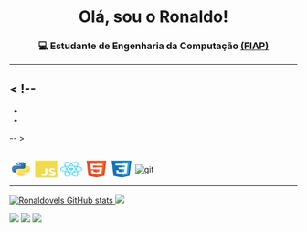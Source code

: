 <h1 align="center">Olá, sou o Ronaldo!</h1>
<h3 align="center">💻 Estudante de Engenharia da Computação <a href="https://www.fiap.com.br">(FIAP)</a></h3>

__________________________________________________________________________________________________________________________________________
< !-- 
-  
-  
-
-- >

<div style="display: inline_block"><br>
  <img align="center" alt="Python" height="30" width="40" src="https://raw.githubusercontent.com/devicons/devicon/master/icons/python/python-original.svg">
  <img align="center" alt="Js" height="30" width="40" src="https://raw.githubusercontent.com/devicons/devicon/master/icons/javascript/javascript-plain.svg">
  <img align="center" alt="React" height="30" width="40" src="https://raw.githubusercontent.com/devicons/devicon/master/icons/react/react-original.svg">
  <img align="center" alt="HTML" height="30" width="40" src="https://raw.githubusercontent.com/devicons/devicon/master/icons/html5/html5-original.svg">
  <img align="center" alt="CSS" height="30" width="40" src="https://raw.githubusercontent.com/devicons/devicon/master/icons/css3/css3-original.svg">
  <img align="center" alt="git" height="30" width="40" src="https://user-images.githubusercontent.com/25181517/192108372-f71d70ac-7ae6-4c0d-8395-51d8870c2ef0.png"/>
</div>

___________________________________________________________________________________________________________________________________________


<div>
  <a href="https://github.com/ronaldovels">
    
  ![Ronaldovels GitHub stats](https://github-readme-stats.vercel.app/api?username=ronaldovels&show_icons=true&theme=midnight-purple)
  <img height="180em" src="https://github-readme-stats.vercel.app/api/top-langs/?username=ronaldovels&layout=compact&langs_count=7&theme=midnight-purple"/>
  
</div>

<div>
  <a href="https://www.instagram.com/rndvlss" target="_blank"><img src="https://img.shields.io/badge/-Instagram-%23E4405F?style=for-the-badge&logo=instagram&logoColor=white" target="_blank"></a>
  <a href = "mailto:ronaldovf24@gmail.com"><img src="https://img.shields.io/badge/-Gmail-%23333?style=for-the-badge&logo=gmail&logoColor=white" target="_blank"></a>
  <a href="https://www.linkedin.com/in/ronaldoveloso/" target="_blank"><img src="https://img.shields.io/badge/-LinkedIn-%230077B5?style=for-the-badge&logo=linkedin&logoColor=white" target="_blank"></a>
</div>
